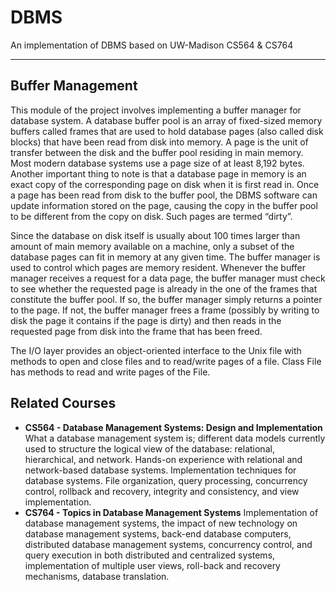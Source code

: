 # DBMS
An implementation of DBMS based on UW-Madison CS564 &amp; CS764
***
## Buffer Management
This module of the project involves implementing a buffer manager for database system. A database buffer pool is an array of fixed-sized memory buffers called frames that are used to hold database pages (also called disk blocks) that have been read from disk into memory. A page is the unit of transfer between the disk and the buffer pool residing in main memory. Most modern database systems use a page size of at least 8,192 bytes. Another important thing to note is that a database page in memory is an exact copy of the corresponding page on disk when it is first read in. Once a page has been read from disk to the buffer pool, the DBMS software can update information stored on the page, causing the copy in the buffer pool to be different from the copy on disk. Such pages are termed “dirty”.

Since the database on disk itself is usually about 100 times larger than amount of main memory available on a machine, only a subset of the database pages can fit in memory at any given time. The buffer manager is used to control which pages are memory resident. Whenever the buffer manager receives a request for a data page, the buffer manager must check to see whether the requested page is already in the one of the frames that constitute the buffer pool. If so, the buffer manager simply returns a pointer to the page. If not, the buffer manager frees a frame (possibly by writing to disk the page it contains if the page is dirty) and then reads in the requested page from disk into the frame that has been freed.

The I/O layer provides an object-oriented interface to the Unix file with methods to open and close files and to read/write pages of a file. Class File has methods to read and write pages of the File.
## Related Courses
+ **CS564 - Database Management Systems: Design and Implementation** 
What a database management system is; different data models currently used to structure the logical view of the database: relational, hierarchical, and network. Hands-on experience with relational and network-based database systems. Implementation techniques for database systems. File organization, query processing, concurrency control, rollback and recovery, integrity and consistency, and view implementation.
+ **CS764 - Topics in Database Management Systems**
Implementation of database management systems, the impact of new technology on database management systems, back-end database computers, distributed database management systems, concurrency control, and query execution in both distributed and centralized systems, implementation of multiple user views, roll-back and recovery mechanisms, database translation.